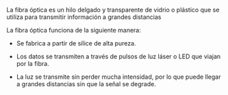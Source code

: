La fibra óptica es un hilo delgado y transparente de vidrio o plástico que se utiliza para transmitir información a grandes distancias

La fibra óptica funciona de la siguiente manera: 

- Se fabrica a partir de sílice de alta pureza. 
    
- Los datos se transmiten a través de pulsos de luz láser o LED que viajan por la fibra. 
    
- La luz se transmite sin perder mucha intensidad, por lo que puede llegar a grandes distancias sin que la señal se degrade.

